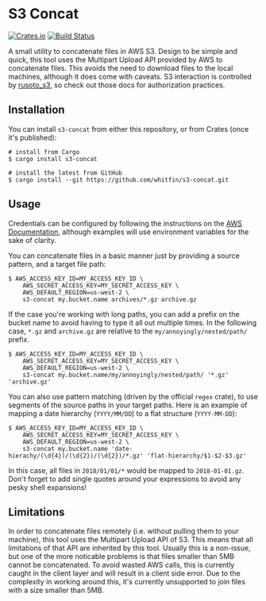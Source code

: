 # S3 Concat
[![Crates.io](https://img.shields.io/crates/v/s3-concat.svg)](https://crates.io/crates/s3-concat) [![Build Status](https://img.shields.io/travis/whitfin/s3-concat.svg)](https://travis-ci.org/whitfin/s3-concat)

A small utility to concatenate files in AWS S3. Design to be simple and quick, this tool uses the Multipart Upload API provided by AWS to concatenate files. This avoids the need to download files to the local machines, although it does come with caveats. S3 interaction is controlled by [rusoto_s3](https://crates.io/crates/rusoto_s3), so check out those docs for authorization practices.

## Installation

You can install `s3-concat` from either this repository, or from Crates (once it's published):

```shell
# install from Cargo
$ cargo install s3-concat

# install the latest from GitHub
$ cargo install --git https://github.com/whitfin/s3-concat.git
```

## Usage

Credentials can be configured by following the instructions on the [AWS Documentation](https://docs.aws.amazon.com/cli/latest/userguide/cli-environment.html), although examples will use environment variables for the sake of clarity.

You can concatenate files in a basic manner just by providing a source pattern, and a target file path:

```shell
$ AWS_ACCESS_KEY_ID=MY_ACCESS_KEY_ID \
    AWS_SECRET_ACCESS_KEY=MY_SECRET_ACCESS_KEY \
    AWS_DEFAULT_REGION=us-west-2 \
    s3-concat my.bucket.name archives/*.gz archive.gz
```

If the case you're working with long paths, you can add a prefix on the bucket name to avoid having to type it all out multiple times. In the following case, `*.gz` and `archive.gz` are relative to the `my/annoyingly/nested/path/` prefix.

```shell
$ AWS_ACCESS_KEY_ID=MY_ACCESS_KEY_ID \
    AWS_SECRET_ACCESS_KEY=MY_SECRET_ACCESS_KEY \
    AWS_DEFAULT_REGION=us-west-2 \
    s3-concat my.bucket.name/my/annoyingly/nested/path/ '*.gz' 'archive.gz'
```

You can also use pattern matching (driven by the official `regex` crate), to use segments of the source paths in your target paths. Here is an example of mapping a date hierarchy (`YYYY/MM/DD`) to a flat structure (`YYYY-MM-DD`):

```shell
$ AWS_ACCESS_KEY_ID=MY_ACCESS_KEY_ID \
    AWS_SECRET_ACCESS_KEY=MY_SECRET_ACCESS_KEY \
    AWS_DEFAULT_REGION=us-west-2 \
    s3-concat my.bucket.name 'date-hierachy/(\d{4})/(\d{2})/(\d{2})/*.gz' 'flat-hierarchy/$1-$2-$3.gz'
```

In this case, all files in `2018/01/01/*` would be mapped to `2018-01-01.gz`. Don't forget to add single quotes around your expressions to avoid any pesky shell expansions!

## Limitations

In order to concatenate files remotely (i.e. without pulling them to your machine), this tool uses the Multipart Upload API of S3. This means that all limitations of that API are inherited by this tool. Usually this is a non-issue, but one of the more noticable problems is that files smaller than 5MB cannot be concatenated. To avoid wasted AWS calls, this is currently caught in the client layer and will result in a client side error. Due to the complexity in working around this, it's currently unsupported to join files with a size smaller than 5MB.
